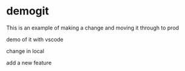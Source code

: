 # demogit

This is an example of making a change and moving it through to prod

demo of it with vscode

change in local

add  a new feature
